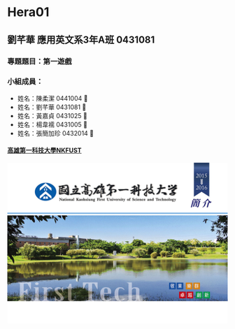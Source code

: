 # Hera01

## 劉芊華 應用英文系3年A班 0431081

### 專題題目：第一遊戲

### 小組成員：
* 姓名：陳柔潔   0441004 :princess:
* 姓名：劉芊華   0431081 :girl:
* 姓名：黃嘉貞   0431025 :girl:
* 姓名：楊韋襦   0431005 :girl:
* 姓名：張簡加珍 0432014 :girl:

#### [高雄第一科技大學NKFUST](http://www.nkfust.edu.tw/bin/home.php)

![NKFUST](01.jpg "第一科大")
